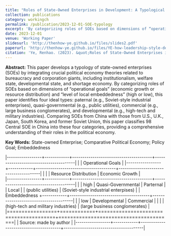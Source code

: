```yaml
---
title: "Roles of State-Owned Enterprises in Development: A Typological Analysis from Comparative Political Economy (发展中的国有企业角色：一个比较政治经济的类型学分析)"
collection: publications
category: workingch
permalink: /publication/2023-12-01-SOE-typology
excerpt: 'By categorizing roles of SOEs based on dimensions of “operational goals” (economic growth or resource distribution) and “level of local embeddedness” (high or low), this paper identifies four ideal types: paternal (e.g., Soviet-style industrial enterprises), quasi-governmental (e.g., public utilities), commercial (e.g., large business conglomerates), and developmental (e.g., high-tech and military industries).'
date: 2023-12-01
venue: 'Working Paper'
slidesurl: 'http://thenhow-ye.github.io/files/slides2.pdf'
paperurl: 'http://thenhow-ye.github.io/files/YE-how-leadership-style-develops.pdf'
citation: 'Ye, Renhao. (2023). &quot;Roles of State-Owned Enterprises in Development: A Typological Analysis from Comparative Political Economy (Fazhan zhong de Guoyouqiye Juese: Yige bijiaozhengzhijingji de Leixingxuefenxi).&quot; <i>Working Paper</i>.'
---
```


**Abstract:** This paper develops a typology of state-owned enterprises (SOEs) by integrating crucial political economy theories related to bureaucracy and corporation giants, including institutionalism, welfare state, developmental state, and shortage economy. By categorizing roles of SOEs based on dimensions of “operational goals” (economic growth or resource distribution) and “level of local embeddedness” (high or low), this paper identifies four ideal types: paternal (e.g., Soviet-style industrial enterprises), quasi-governmental (e.g., public utilities), commercial (e.g., large business conglomerates), and developmental (e.g., high-tech and military industries). Comparing SOEs from China with those from U.S., U.K., Japan, South Korea, and former Soviet Union, this paper classifies 98 Central SOE in China into these four categories, providing a comprehensive understanding of their roles in the political economy.

**Key Words:** State-owned Enterprise; Comparative Political Economy; Policy Goal; Embeddedness

|-----------------+------------+---------------------------------------+---------------------------------------|
|                 |                                            Operational Goals                               |
|-----------------+------------+---------------------------------------+---------------------------------------|
|                 |            |         Resource Distribution         |             Economic Growth           |   
|-----------------+------------+---------------------------------------+---------------------------------------|
|                 |    high    |           Quasi-Governmental          |                Parternal              |
|      Local      |            |           (public utilities)          |  (Soviet-style industrial enterpises) |
|   Embeddedness  +------------+---------------------------------------+---------------------------------------|
|                 |    low     |              Developmental            |               Commercial              |
|                 |            |  (high-tech and military industries)  |    (large business conglomerates)     |
|=================+============+=======================================+=======================================|
|                  Source: made by author                                                                      |
|-----------------+------------+---------------------------------------+---------------------------------------|
